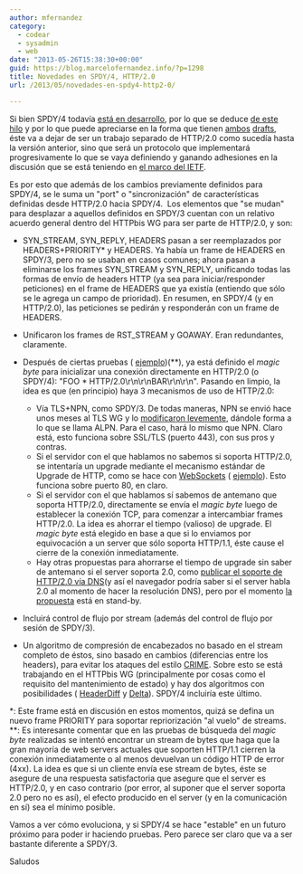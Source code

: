 ```yaml
---
author: mfernandez
category:
  - codear
  - sysadmin
  - web
date: "2013-05-26T15:38:30+00:00"
guid: https://blog.marcelofernandez.info/?p=1298
title: Novedades en SPDY/4, HTTP/2.0
url: /2013/05/novedades-en-spdy4-http2-0/

---
```

Si bien SPDY/4 todavía [está en desarrollo](https://github.com/grmocg/SPDY-Specification/blob/gh-pages/draft-mbelshe-spdy-00.txt), por lo que se deduce [de este hilo](https://groups.google.com/d/msg/spdy-dev/EWEEWSYtlhc/usK342C5g_EJ) y por lo que puede apreciarse en la forma que tienen [ambos](http://http2.github.io/http2-spec/ "HTTP/2.0 HTML draft") [drafts](http://grmocg.github.io/SPDY-Specification/draft-mbelshe-spdy-00.html "SPDY/4 specification draft"), éste va a dejar de ser un trabajo separado de HTTP/2.0 como sucedía hasta la versión anterior, sino que será un protocolo que implementará progresivamente lo que se vaya definiendo y ganando adhesiones en la discusión que se está teniendo en [el marco del IETF](http://lists.w3.org/Archives/Public/ietf-http-wg/ "Httpbis WG IETF list archives").

Es por esto que además de los cambios previamente definidos para SPDY/4, se le suma un "port" o "sincronización" de características definidas desde HTTP/2.0 hacia SPDY/4.  Los elementos que "se mudan" para desplazar a aquellos definidos en SPDY/3 cuentan con un relativo acuerdo general dentro del HTTPbis WG para ser parte de HTTP/2.0, y son:

- SYN\_STREAM, SYN\_REPLY, HEADERS pasan a ser reemplazados por HEADERS+PRIORITY\* y HEADERS. Ya había un frame de HEADERS en SPDY/3, pero no se usaban en casos comunes; ahora pasan a eliminarse los frames SYN\_STREAM y SYN\_REPLY, unificando todas las formas de envío de headers HTTP (ya sea para iniciar/responder peticiones) en el frame de HEADERS que ya existía (entiendo que sólo se le agrega un campo de prioridad). En resumen, en SPDY/4 (y en HTTP/2.0), las peticiones se pedirán y responderán con un frame de HEADERS.
- Unificaron los frames de RST\_STREAM y GOAWAY. Eran redundantes, claramente.
- Después de ciertas pruebas ( [ejemplo](http://lists.w3.org/Archives/Public/ietf-http-wg/2013JanMar/0929.html))(\*\*), ya está definido el _magic byte_ para inicializar una conexión directamente en HTTP/2.0 (o SPDY/4): "FOO \* HTTP/2.0\\r\\n\\r\\nBAR\\r\\n\\r\\n". Pasando en limpio, la idea es que (en principio) haya 3 mecanismos de uso de HTTP/2.0:

  - Vía TLS+NPN, como SPDY/3. De todas maneras, NPN se envió hace unos meses al TLS WG y lo [modificaron levemente](http://www.imperialviolet.org/2013/03/20/alpn.html), dándole forma a lo que se llama ALPN. Para el caso, hará lo mismo que NPN. Claro está, esto funciona sobre SSL/TLS (puerto 443), con sus pros y contras.
  - Si el servidor con el que hablamos no sabemos si soporta HTTP/2.0, se intentaría un upgrade mediante el mecanismo estándar de Upgrade de HTTP, como se hace con [WebSockets](http://en.wikipedia.org/wiki/WebSocket#WebSocket_protocol_handshake) ( [ejemplo](http://blogs.msdn.com/b/interoperability/archive/2012/11/02/more-http-2.0-prototyping.aspx)). Esto funciona sobre puerto 80, en claro.
  - Si el servidor con el que hablamos sí sabemos de antemano que soporta HTTP/2.0, directamente se envía el _magic byte_ luego de establecer la conexión TCP, para comenzar a intercambiar frames HTTP/2.0. La idea es ahorrar el tiempo (valioso) de upgrade. El _magic byte_ está elegido en base a que si lo enviamos por equivocación a un server que sólo soporta HTTP/1.1, éste cause el cierre de la conexión inmediatamente.
  - Hay otras propuestas para ahorrarse el tiempo de upgrade sin saber de antemano si el server soporta 2.0, como [publicar el soporte de HTTP/2.0 vía DNS](http://lists.w3.org/Archives/Public/ietf-http-wg/2013JanMar/1336.html)(y así el navegador podría saber si el server habla 2.0 al momento de hacer la resolución DNS), pero por el momento [la propuesta](http://tools.ietf.org/html/draft-lear-httpbis-svcinfo-rr-01) está en stand-by.
- Incluirá control de flujo por stream (además del control de flujo por sesión de SPDY/3).
- Un algoritmo de compresión de encabezados no basado en el stream completo de éstos, sino basado en cambios (diferencias entre los headers), para evitar los ataques del estilo [CRIME](www.imperialviolet.org/2012/09/21/crime.html "CRIME attack"). Sobre esto se está trabajando en el HTTPbis WG (principalmente por cosas como el requisito del mantenimiento de estado) y hay dos algoritmos con posibilidades ( [HeaderDiff](http://tools.ietf.org/html/draft-ruellan-headerdiff-00 "HeaderDiff spec") y [Delta](http://tools.ietf.org/html/draft-rpeon-httpbis-header-compression-03)). SPDY/4 incluiría este último.

\*: Este frame está en discusión en estos momentos, quizá se defina un nuevo frame PRIORITY para soportar repriorización "al vuelo" de streams.
\*\*: Es interesante comentar que en las pruebas de búsqueda del _magic byte_ realizadas se intentó encontrar un stream de bytes que haga que la gran mayoría de web servers actuales que soporten HTTP/1.1 cierren la conexión inmediatamente o al menos devuelvan un código HTTP de error (4xx). La idea es que si un cliente envía ese stream de bytes, éste se asegure de una respuesta satisfactoria que asegure que el server es HTTP/2.0, y en caso contrario (por error, al suponer que el server soporta 2.0 pero no es así), el efecto producido en el server (y en la comunicación en sí) sea el mínimo posible.

Vamos a ver cómo evoluciona, y si SPDY/4 se hace "estable" en un futuro próximo para poder ir haciendo pruebas. Pero parece ser claro que va a ser bastante diferente a SPDY/3.

Saludos
